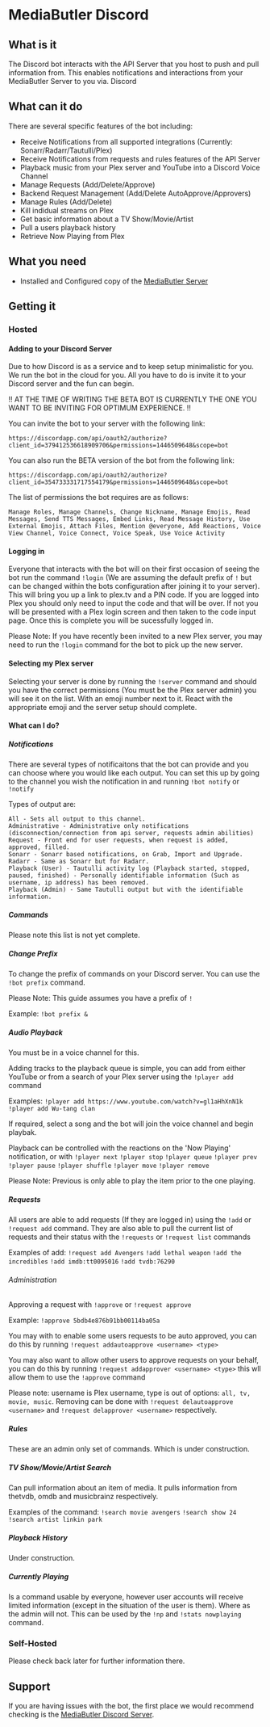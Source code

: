 # MediaButler Discord

## What is it

The Discord bot interacts with the API Server that you host to push and pull information from. This enables notifications and interactions from your MediaButler Server to you via. Discord


## What can it do

There are several specific features of the bot including:

 - Receive Notifications from all supported integrations (Currently: Sonarr/Radarr/Tautulli/Plex)
 - Receive Notifications from requests and rules features of the API Server
 - Playback music from your Plex server and YouTube into a Discord Voice Channel
 - Manage Requests (Add/Delete/Approve)
 - Backend Request Management (Add/Delete AutoApprove/Approvers)
 - Manage Rules (Add/Delete)
 - Kill indidual streams on Plex
 - Get basic information about a TV Show/Movie/Artist
 - Pull a users playback history
 - Retrieve Now Playing from Plex

## What you need

 - Installed and Configured copy of the [MediaButler Server](./README.md)

 ## Getting it

 ### Hosted

 #### Adding to your Discord Server

 Due to how Discord is as a service and to keep setup minimalistic for you. We run the bot in the cloud for you. All you have to do is invite it to your Discord server and the fun can begin.


!! AT THE TIME OF WRITING THE BETA BOT IS CURRENTLY THE ONE YOU WANT TO BE INVITING FOR OPTIMUM EXPERIENCE. !!


 You can invite the bot to your server with the following link:

    https://discordapp.com/api/oauth2/authorize?client_id=379412536618909706&permissions=1446509648&scope=bot

 You can also run the BETA version of the bot from the following link:

    https://discordapp.com/api/oauth2/authorize?client_id=354733331717554179&permissions=1446509648&scope=bot


The list of permissions the bot requires are as follows:

    Manage Roles, Manage Channels, Change Nickname, Manage Emojis, Read Messages, Send TTS Messages, Embed Links, Read Message History, Use External Emojis, Attach Files, Mention @everyone, Add Reactions, Voice View Channel, Voice Connect, Voice Speak, Use Voice Activity


#### Logging in

Everyone that interacts with the bot will on their first occasion of seeing the bot run the command `!login` (We are assuming the default prefix of `!` but can be changed within the bots configuration after joining it to your server). This will bring you up a link to plex.tv and a PIN code. If you are logged into Plex you should only need to input the code and that will be over. If not you will be presented with a Plex login screen and then taken to the code input page. Once this is complete you will be sucessfully logged in.

Please Note: If you have recently been invited to a new Plex server, you may need to run the `!login` command for the bot to pick up the new server.

#### Selecting my Plex server

Selecting your server is done by running the `!server` command and should you have the correct permissions (You must be the Plex server admin) you will see it on the list. With an emoji number next to it. React with the appropriate emoji and the server setup should complete.


####  What can I do?

##### Notifications

There are several types of notificaitons that the bot can provide and you can choose where you would like each output. You can set this up by going to the channel you wish the notification in and running `!bot notify` or `!notify`

Types of output are:

    All - Sets all output to this channel.
    Administrative - Administrative only notifications (disconnection/connection from api server, requests admin abilities)
    Request - Front end for user requests, when request is added, approved, filled.
    Sonarr - Sonarr based notifications, on Grab, Import and Upgrade.
    Radarr - Same as Sonarr but for Radarr.
    Playback (User) - Tautulli activity log (Playback started, stopped, paused, finished) - Personally identifiable information (Such as username, ip address) has been removed.
    Playback (Admin) - Same Tautulli output but with the identifiable information.

##### Commands

Please note this list is not yet complete.

##### Change Prefix

To change the prefix of commands on your Discord server. You can use the `!bot prefix` command.

Please Note: This guide assumes you have a prefix of `!`

Example: `!bot prefix &`

##### Audio Playback

You must be in a voice channel for this.

Adding tracks to the playback queue is simple, you can add from either YouTube or from a search of your Plex server using the `!player add` command

Examples: `!player add https://www.youtube.com/watch?v=gl1aHhXnN1k`
`!player add Wu-tang clan`

If required, select a song and the bot will join the voice channel and begin playbak.

Playback can be controlled with the reactions on the 'Now Playing' notification, or with `!player next` `!player stop` `!player queue` `!player prev` `!player pause` `!player shuffle` `!player move` `!player remove`

Please Note: Previous is only able to play the item prior to the one playing.

##### Requests

All users are able to add requests (If they are logged in) using the `!add` or `!request add` command. They are also able to pull the current list of requests and their status with the `!requests` or `!request list` commands

Examples of add: `!request add Avengers` `!add lethal weapon` `!add the incredibles` `!add imdb:tt0095016` `!add tvdb:76290`


###### Administration

Approving a request with `!approve` or `!request approve`

Example: `!approve 5bdb4e876b91bb00114ba05a`

You may with to enable some users requests to be auto approved, you can do this by running `!request addautoapprove <username> <type>`

You may also want to allow other users to approve requests on your behalf, you can do this by running `!request addapprover <username> <type>` this wll allow them to use the `!approve` command

Please note: username is Plex username, type is out of options: `all, tv, movie, music`. Removing can be done with `!request delautoapprove <username>` and `!request delapprover <username>` respectively.

##### Rules

These are an admin only set of commands. Which is under construction.


##### TV Show/Movie/Artist Search

Can pull information about an item of media. It pulls information from thetvdb, omdb and musicbrainz respectively.

Examples of the command:
`!search movie avengers`
`!search show 24`
`!search artist linkin park`

##### Playback History

Under construction.

##### Currently Playing

Is a command usable by everyone, however user accounts will receive limited information (except in the situation of the user is them). Where as the admin will not. This can be used by the `!np` and `!stats nowplaying` command.

 ### Self-Hosted

Please check back later for further information there.

 ## Support

 If you are having issues with the bot, the first place we would recommend checking is the [MediaButler Discord Server](https://discord.gg/nH9t5sm).

